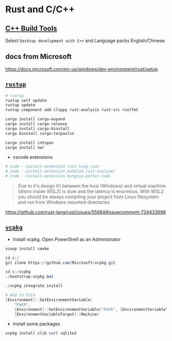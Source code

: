 # Rust and C/C++

## [C++ Build Tools](https://visualstudio.microsoft.com/visual-cpp-build-tools/)

Select `Desktop development with C++` and Language packs English/Chinese

## docs from Microsoft

https://docs.microsoft.com/en-us/windows/dev-environment/rust/setup

## [`rustup`](https://rustup.rs/)

```powershell
# rustup
rustup self update
rustup update
rustup component add clippy rust-analysis rust-src rustfmt

cargo install cargo-expand
cargo install cargo-release
cargo install cargo-binstall
cargo binstall cargo-tarpaulin

cargo install intspan
cargo install nwr

```

* vscode extensions

```powershell
# code --install-extension rust-lang.rust
# code --install-extension matklad.rust-analyzer
# code --install-extension bungcip.better-toml

```

> Due to it's design IO between the host (Windows) and virtual machine (distro inside WSL2) is slow and the latency is enormous.
> With WSL2 you should be always compiling your project from Linux filesystem and not from Windows mounted directories

https://github.com/rust-lang/rust/issues/55684#issuecomment-734433698

## [`vcpkg`](https://github.com/microsoft/vcpkg)

* Install vcpkg. Open PowerShell as an Administrator

```powershell
scoop install cmake

cd c:/
git clone https://github.com/Microsoft/vcpkg.git

cd c:/vcpkg
./bootstrap-vcpkg.bat

./vcpkg integrate install

# Add to Path
[Environment]::SetEnvironmentVariable(
    "Path",
    [Environment]::GetEnvironmentVariable("Path", [EnvironmentVariableTarget]::Machine) + ";C:\vcpkg",
    [EnvironmentVariableTarget]::Machine)

```

* Install some packages

```powershell
vcpkg install zlib curl sqlite3

```
